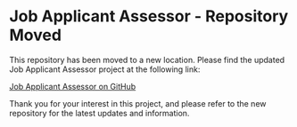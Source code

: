 # Job Applicant Assessor - Repository Moved

This repository has been moved to a new location. Please find the updated Job Applicant Assessor project at the following link:

[Job Applicant Assessor on GitHub](https://github.com/danmarino1/job_applicant_assessor)

Thank you for your interest in this project, and please refer to the new repository for the latest updates and information.

